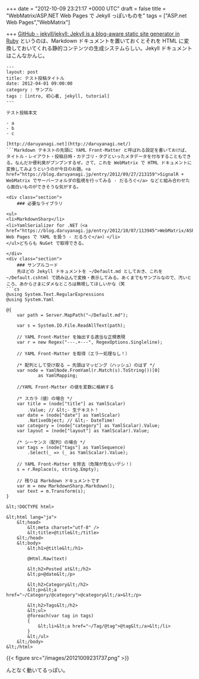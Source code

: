 
+++
date = "2012-10-09 23:21:17 +0000 UTC"
draft = false
title = "WebMatrix/ASP.NET Web Pages で Jekyll っぽいものを"
tags = ["ASP.net Web Pages","WebMatrix"]

+++
<a href="https://github.com/mojombo/jekyll">GitHub - jekyll/jekyll: Jekyll is a blog-aware static site generator in Ruby</a> というのは、Markdown ドキュメントを置いておくとそれを HTML に変換しておいてくれる静的コンテンツの生成システムらしい。Jekyll ドキュメントはこんなかんじ。
```
---
layout: post
title: テスト投稿タイトル
date: 2012-04-01 09:00:00
category : サンプル
tags : [intro, 初心者, jekyll, tutorial]
---

テスト投稿本文

- a
- b
- c

[http://daruyanagi.net](http://daruyanagi.net/)
```Markdown テキストの先頭に YAML Front-Matter と呼ばれる設定を書いておけば、タイトル・レイアウト・投稿日時・カテゴリ・タグといったメタデータを付与することもできる。なんだか便利臭がプンプンするぜ。さて、これを WebMatrix で HTML ドキュメントに変換してみようというのが今日のお題。<a href="https://blog.daruyanagi.jp/entry/2012/09/27/213159">SignalR + WebMatrix でサーバーフォルダの監視を行ってみる - だるろぐ</a> などと組み合わせたら面白いものができそうな気がする。

<div class="section">
    ### 必要なライブラリ
    
<ul>
<li>MarkdownSharp</li>
<li>YamlSerializer for .NET（<a href="https://blog.daruyanagi.jp/entry/2012/10/07/113945">WebMatrix/ASP.NET Web Pages で YAML を扱う - だるろぐ</a>）</li>
</ul>どちらも NuGet で取得できる。

</div>
<div class="section">
    ### サンプルコード
    先ほどの Jekyll ドキュメントを ~/Default.md としておき、これを ~/Default.cshtml で読み込んで変換・表示してみる。あくまでもサンプルなので、汚いところ、あからさまにダメなところは無視してほしいかな（笑
```cs
@using System.Text.RegularExpressions
@using System.Yaml

@{
    var path = Server.MapPath("~/Default.md");

    var s = System.IO.File.ReadAllText(path);

    // YAML Front-Matter を抽出する適当な正規表現
    var r = new Regex("---.+---", RegexOptions.Singleline);

    // YAML Front-Matter を取得（エラー処理なし！）

    /* 配列として受け取る → 先頭はマッピング（ハッシュ）のはず */
    var node = YamlNode.FromYaml(r.Match(s).ToString())[0]
            as YamlMapping;

    //YAML Front-Matter の値を変数に格納する

    /* スカラ（値）の場合 */
    var title = (node["title"] as YamlScalar)
        .Value; // &lt;- 生テキスト！
    var date = (node["date"] as YamlScalar)
        .NativeObject; // &lt;- DateTime!
    var category = (node["category"] as YamlScalar).Value;
    var layout = (node["layout"] as YamlScalar).Value;

    /* シーケンス（配列）の場合 */
    var tags = (node["tags"] as YamlSequence)
        .Select(_ => (_ as YamlScalar).Value);

    // YAML Front-Matter を除去（危険が危ないデシ！）
    s = r.Replace(s, string.Empty);

    // 残りは Markdown ドキュメントです
    var m = new MarkdownSharp.Markdown();
    var text = m.Transform(s);
}

&lt;!DOCTYPE html>

&lt;html lang="ja">
    &lt;head>
        &lt;meta charset="utf-8" />
        &lt;title>@title&lt;/title>
    &lt;/head>
    &lt;body>
        &lt;h1>@title&lt;/h1>

        @Html.Raw(text)

        &lt;h2>Posted at&lt;/h2>
        &lt;p>@date&lt;/p>

        &lt;h2>Category&lt;/h2>
        &lt;p>&lt;a href="~/Category/@category">@category&lt;/a>&lt;/p>

        &lt;h2>Tags&lt;/h2>
        &lt;ul>
        @foreach(var tag in tags)
        {
            &lt;li>&lt;a href="~/Tag/@tag">@tag&lt;/a>&lt;/li>
        }
        &lt;/ul>
    &lt;/body>
&lt;/html>

```

{{< figure src="/images/20121009231737.png"  >}}

んとなく動いてるっぽい。

</div>

